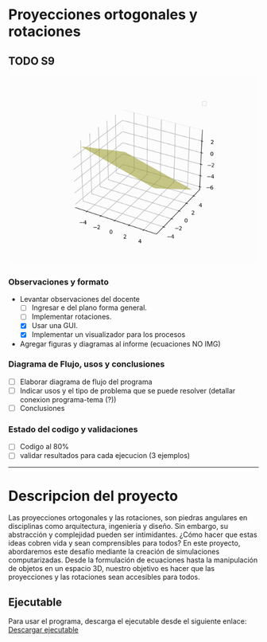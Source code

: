 # Proyecciones ortogonales y rotaciones

## TODO S9

![vive la vida](proyeccion.gif)

### Observaciones y formato

- Levantar observaciones del docente
  - [ ] Ingresar e del plano forma general.
  - [ ] Implementar rotaciones.
  - [x] Usar una GUI.
  - [x] Implementar un visualizador para los procesos
- Agregar figuras y diagramas al informe (ecuaciones NO IMG)

### Diagrama de Flujo, usos y conclusiones

- [ ] Elaborar diagrama de flujo del programa
- [ ] Indicar usos y el tipo de problema que se puede resolver (detallar conexion programa-tema (?))
- [ ] Conclusiones

### Estado del codigo y validaciones

- [ ] Codigo al 80%
- [ ] validar resultados para cada ejecucion (3 ejemplos)

---

# Descripcion del proyecto

Las proyecciones ortogonales y las rotaciones, son piedras angulares en disciplinas como arquitectura, ingeniería y diseño. Sin embargo, su abstracción y complejidad pueden ser intimidantes. ¿Cómo hacer que estas ideas cobren vida y sean comprensibles para todos? En este proyecto, abordaremos este desafío mediante la creación de simulaciones computarizadas. Desde la formulación de ecuaciones hasta la manipulación de objetos en un espacio 3D, nuestro objetivo es hacer que las proyecciones y las rotaciones sean accesibles para todos.

## Ejecutable

Para usar el programa, descarga el ejecutable desde el siguiente enlace: [Descargar ejecutable](https://github.com/202210494/algebra-lineal-grupo-04/releases/download/v1/MA331_2024-01_Proyecto_Grupo_4.exe)
